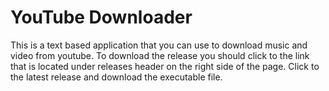 # YouTube Downloader
This is a text based application that you can use to download music and video from youtube. To download the release you should click to the link that is located under releases header on the right side of the page. Click to the latest release and download the executable file.  
